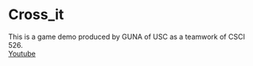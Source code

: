 # Cross_it
This is a game demo produced by GUNA of USC as a teamwork of CSCI 526.    
[Youtube](https://youtu.be/SZPSUk31WAw)
